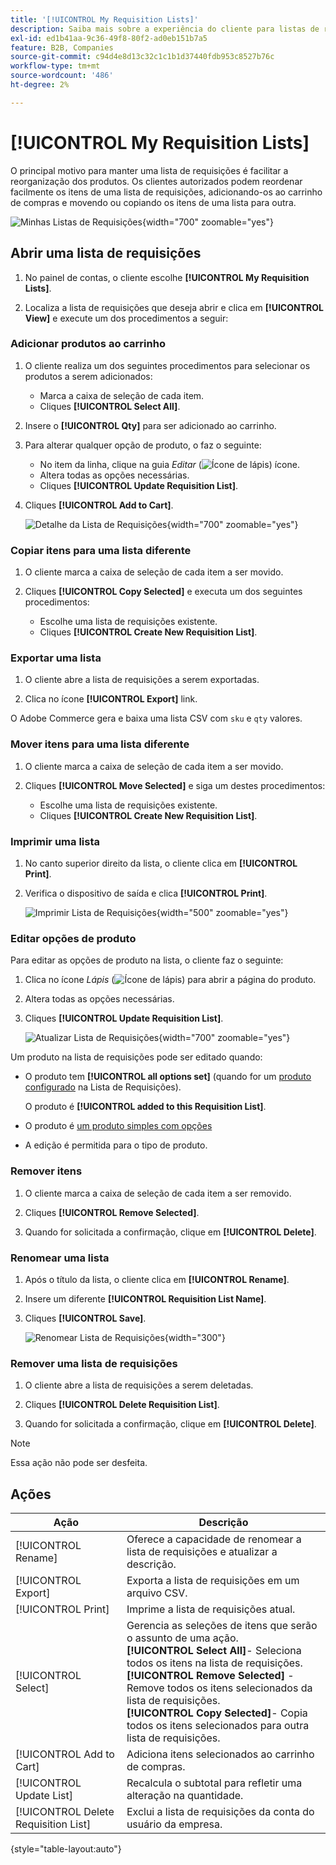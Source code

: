 ```yaml
---
title: '[!UICONTROL My Requisition Lists]'
description: Saiba mais sobre a experiência do cliente para listas de requisição, que está disponível no painel de contas.
exl-id: ed1b41aa-9c36-49f8-80f2-ad0eb151b7a5
feature: B2B, Companies
source-git-commit: c94d4e8d13c32c1c1b1d37440fdb953c8527b76c
workflow-type: tm+mt
source-wordcount: '486'
ht-degree: 2%

---
```


# [!UICONTROL My Requisition Lists]

O principal motivo para manter uma lista de requisições é facilitar a reorganização dos produtos. Os clientes autorizados podem reordenar facilmente os itens de uma lista de requisições, adicionando-os ao carrinho de compras e movendo ou copiando os itens de uma lista para outra.

![Minhas Listas de Requisições](./assets/account-dashboard-my-requisition-lists.png){width="700" zoomable="yes"}

## Abrir uma lista de requisições

1. No painel de contas, o cliente escolhe **[!UICONTROL My Requisition Lists]**.

1. Localiza a lista de requisições que deseja abrir e clica em **[!UICONTROL View]** e execute um dos procedimentos a seguir:

### Adicionar produtos ao carrinho

1. O cliente realiza um dos seguintes procedimentos para selecionar os produtos a serem adicionados:

   - Marca a caixa de seleção de cada item.
   - Cliques **[!UICONTROL Select All]**.

1. Insere o **[!UICONTROL Qty]** para ser adicionado ao carrinho.

1. Para alterar qualquer opção de produto, o faz o seguinte:

   - No item da linha, clique na guia _Editar_ (![Ícone de lápis](../assets/icon-edit-pencil.png)) ícone.
   - Altera todas as opções necessárias.
   - Cliques **[!UICONTROL Update Requisition List]**.

1. Cliques **[!UICONTROL Add to Cart]**.

   ![Detalhe da Lista de Requisições](./assets/requisition-list-view.png){width="700" zoomable="yes"}

### Copiar itens para uma lista diferente

1. O cliente marca a caixa de seleção de cada item a ser movido.

1. Cliques **[!UICONTROL Copy Selected]** e executa um dos seguintes procedimentos:

   - Escolhe uma lista de requisições existente.
   - Cliques **[!UICONTROL Create New Requisition List]**.

### Exportar uma lista

1. O cliente abre a lista de requisições a serem exportadas.

1. Clica no ícone **[!UICONTROL Export]** link.

O Adobe Commerce gera e baixa uma lista CSV com `sku` e `qty` valores.

### Mover itens para uma lista diferente

1. O cliente marca a caixa de seleção de cada item a ser movido.

1. Cliques **[!UICONTROL Move Selected]** e siga um destes procedimentos:

   - Escolhe uma lista de requisições existente.
   - Cliques **[!UICONTROL Create New Requisition List]**.

### Imprimir uma lista

1. No canto superior direito da lista, o cliente clica em **[!UICONTROL Print]**.

1. Verifica o dispositivo de saída e clica **[!UICONTROL Print]**.

   ![Imprimir Lista de Requisições](./assets/requisition-list-print.png){width="500" zoomable="yes"}

### Editar opções de produto

Para editar as opções de produto na lista, o cliente faz o seguinte:

1. Clica no ícone _Lápis_ (![Ícone de lápis](../assets/icon-edit-pencil.png)) para abrir a página do produto.

1. Altera todas as opções necessárias.

1. Cliques **[!UICONTROL Update Requisition List]**.

   ![Atualizar Lista de Requisições](./assets/requisition-list-update.png){width="700" zoomable="yes"}

Um produto na lista de requisições pode ser editado quando:

- O produto tem **[!UICONTROL all options set]** (quando for um [produto configurado](../catalog/product-create-configurable.md) na Lista de Requisições).

  O produto é **[!UICONTROL added to this Requisition List]**.

- O produto é [um produto simples com opções](../catalog/settings-advanced-custom-options.md)

- A edição é permitida para o tipo de produto.

### Remover itens

1. O cliente marca a caixa de seleção de cada item a ser removido.

1. Cliques **[!UICONTROL Remove Selected]**.

1. Quando for solicitada a confirmação, clique em **[!UICONTROL Delete]**.

### Renomear uma lista

1. Após o título da lista, o cliente clica em **[!UICONTROL Rename]**.

1. Insere um diferente **[!UICONTROL Requisition List Name]**.

1. Cliques **[!UICONTROL Save]**.

   ![Renomear Lista de Requisições](./assets/requisition-list-rename.png){width="300"}


### Remover uma lista de requisições

1. O cliente abre a lista de requisições a serem deletadas.

1. Cliques **[!UICONTROL Delete Requisition List]**.

1. Quando for solicitada a confirmação, clique em **[!UICONTROL Delete]**.

>[!NOTE]
>
>Essa ação não pode ser desfeita.

## Ações

| Ação | Descrição |
|--- |--- |
| [!UICONTROL Rename] | Oferece a capacidade de renomear a lista de requisições e atualizar a descrição. |
| [!UICONTROL Export] | Exporta a lista de requisições em um arquivo CSV. |
| [!UICONTROL Print] | Imprime a lista de requisições atual. |
| [!UICONTROL Select] | Gerencia as seleções de itens que serão o assunto de uma ação. <br/>**[!UICONTROL Select All]**- Seleciona todos os itens na lista de requisições.<br/>**[!UICONTROL Remove Selected]** - Remove todos os itens selecionados da lista de requisições. <br/>**[!UICONTROL Copy Selected]**- Copia todos os itens selecionados para outra lista de requisições. |
| [!UICONTROL Add to Cart] | Adiciona itens selecionados ao carrinho de compras. |
| [!UICONTROL Update List] | Recalcula o subtotal para refletir uma alteração na quantidade. |
| [!UICONTROL Delete Requisition List] | Exclui a lista de requisições da conta do usuário da empresa. |

{style="table-layout:auto"}
